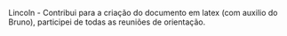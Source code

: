Lincoln - Contribui para a criação do documento em latex (com auxilio do Bruno), participei de todas as reuniões de orientação. 
